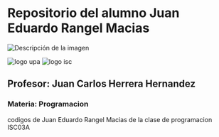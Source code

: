 # Repositorio del alumno Juan Eduardo Rangel Macias 

<image src="/imagenes/universidad-politecnica-de-aguascalientes.jpg" alt="Descripción de la imagen">

![logo upa](/imagenes/universidad-politecnica-de-aguascalientes.jpg) ![logo isc](https://i.imgur.com/2TVsEjF.png)
## Profesor: Juan Carlos Herrera Hernandez
### Materia: Programacion 

codigos de Juan Eduardo Rangel Macias de la clase de programacion ISC03A
